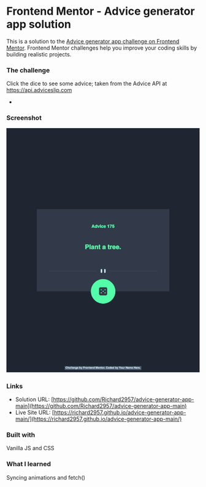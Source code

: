 # Frontend Mentor - Advice generator app solution

This is a solution to the [Advice generator app challenge on Frontend Mentor](https://www.frontendmentor.io/challenges/advice-generator-app-QdUG-13db). Frontend Mentor challenges help you improve your coding skills by building realistic projects.



### The challenge

Click the dice to see some advice; taken from the Advice API at https://api.adviceslip.com

- 

### Screenshot

![](./screenshot.png)



### Links

- Solution URL: [https://github.com/Richard2957/advice-generator-app-main](https://github.com/Richard2957/advice-generator-app-main)
- Live Site URL: [https://richard2957.github.io/advice-generator-app-main/](https://richard2957.github.io/advice-generator-app-main/)



### Built with

Vanilla JS and CSS

### What I learned

Syncing animations and fetch()